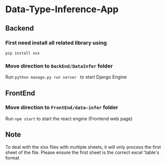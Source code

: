 # Data-Type-Inference-App

## Backend
### First need install all related library using 

`pip install xxx`

### Move direction to `BackEnd/DataInfer` folder

Run `python manage.py run server ` to start Django Engine

## FrontEnd 

### Move direction to `FrontEnd/data-infer` folder

Run `npm start` to start the react engine (Frontend web page)

## Note
To deal with the xlsx files with multiple sheets, it will only process the first sheet of the file. Please ensure the first sheet is the correct excel 'table's format 

